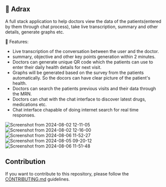 ## 📜 Adrax

A full stack application to help doctors view the data of the patients(entered by them through chat process), take live transcription, summary and other details, generate graphs etc.

🚀 Features:
- Live transcription of the conversation between the user and the doctor.
- summary, objective and other key points generation within 2 minutes.
- Doctors can generate unique QR code which the patients can use to enter their daily health details for next visit.
- Graphs will be generated based on the survey from the patients automatically. So the docors can have clear picture of the patient's health.
- Doctors can search the patients previous visits and their data through the MRN.
- Doctors can chat with the chat interface to discover latest drugs, medications etc.
- Chat interface chapable of doing internet search for real time responses.

![Screenshot from 2024-08-02 12-11-05](https://github.com/user-attachments/assets/7c606940-25b2-4871-9f4e-c5d0459b4b2c)
![Screenshot from 2024-08-02 12-16-00](https://github.com/user-attachments/assets/500190e6-8908-4985-9573-abb41b1d65ae)
![Screenshot from 2024-08-06 11-52-27](https://github.com/user-attachments/assets/d22aa003-ab74-420a-8254-1d74a482f64d)
![Screenshot from 2024-08-05 09-20-12](https://github.com/user-attachments/assets/e561c124-fd30-4410-a05c-c40a492a9367)
![Screenshot from 2024-08-06 11-51-48](https://github.com/user-attachments/assets/49e61bb3-6758-4b8a-a76a-1f5aabd2154b)

## Contribution

If you want to contribute to this repository, please follow the [CONTRIBUTING.md](https://github.com/asifrahaman13/potential-fiesta/blob/main/CONTRIBUTING.md) guidelines.

